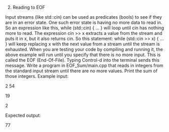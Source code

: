 2. Reading to EOF

Input streams (like std::cin) can be used as predicates (bools) to see if they are in an error state. One such error state is having no more data to read in. So an expression like this,
while (std::cin) {
  ...
}
will loop until cin has nothing more to read. The expression cin >> x extracts a value from the stream and puts it in x, but it also returns cin. So this statement:
while (std::cin >> x) {
  ...
}
will keep replacing x with the next value from a stream until the stream is exhausted.
When you are testing your code by compiling and running it, the above example will run until you specify that there is no more input. This is called the EOF (End-Of-File). Typing Control-d into the terminal sends this message.
Write a program in EOF_Sum/main.cpp that reads in integers from the standard input stream until there are no more values. Print the sum of those integers.
Example input:

2 54

19

2


Expected output:

77
